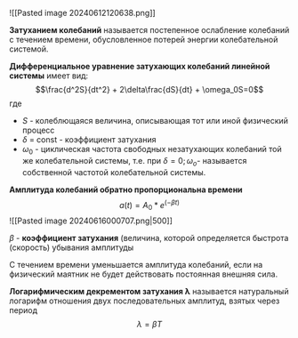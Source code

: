 ![[Pasted image 20240612120638.png]]

**Затуханием колебаний** называется постепенное ослабление колебаний с
течением времени, обусловленное потерей энергии колебательной системой.

**Дифференциальное уравнение затухающих колебаний линейной системы** имеет вид: $$\frac{d^2S}{dt^2} + 2\delta\frac{dS}{dt} + \omega_0S=0$$
где 
- $S$ - колеблющаяся величина, описывающая тот или иной физический процесс
- $\delta$ = const - коэффициент затухания
- $ω_0$ - циклическая частота свободных незатухающих колебаний той же колебательной системы, т.е. при $δ = 0 ; ω_о$- называется собственной частотой колебательной системы.

**Амплитуда колебаний обратно пропорциональна времени** $$a(t)=A_0*e^{(-\beta{t})}$$![[Pasted image 20240616000707.png|500]]

$\beta$ - **коэффициент затухания** (величина, которой определяется быстрота
(скорость) убывания амплитуды

С течением времени уменьшается амплитуда колебаний, если на физический маятник не будет действовать постоянная внешняя сила.

**Логарифмическим декрементом затухания λ** называется натуральный логарифм
отношения двух последовательных амплитуд, взятых через период $$λ = \beta{T}$$

